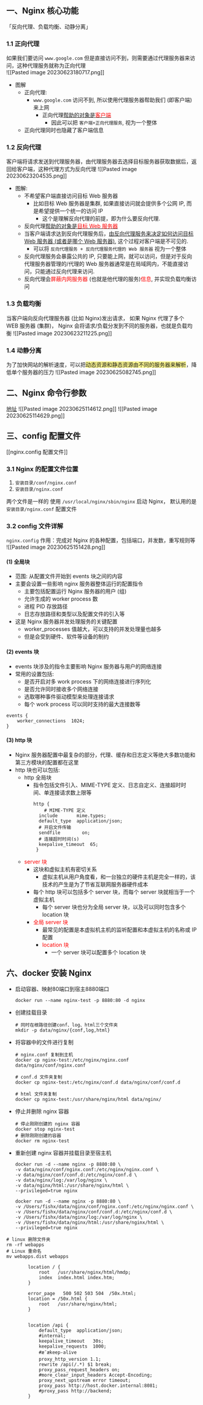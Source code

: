 ## 一、Nginx 核心功能
「反向代理、负载均衡、动静分离」
### 1.1 正向代理
 如果我们要访问 `www.google.com` 但是直接访问不到，则需要通过代理服务器来访问，这种代理服务就称为正向代理		
 ![[Pasted image 20230623180717.png]]
 - 图解
	 - 正向代理: 
		 - `www.google.com` 访问不到, 所以使用代理服务器帮助我们 (即客户端)来上网 
			 - 正向代理<u>帮助的对象是<font color="#ff0000">客户端</font></u>
				 - 因此可以把 `客户端+正向代理服务`, 视为一个整体 
	- 正向代理同时也隐藏了客户端信息

### 1.2 反向代理
客户端将请求发送到代理服务器，由代理服务器去选择目标服务器获取数据后，返回给客户端，这种代理方式为反向代理
![[Pasted image 20230623204535.png]]
- 图解: 
	- 不希望客户端直接访问目标 Web 服务器 
		- 比如目标 Web 服务器是集群, 如果直接访问就会提供多个公网 IP, 而是希望提供一个统一的访问 IP
			- 这个是理解反向代理的前提，即为什么要反向代理.
	- 反向代理<u>帮助的对象是<font color="#ff0000">目标 Web 服务器</font></u>
	- 当客户端请求达到反向代理服务后，<u>由反向代理服务来决定如何访问目标 Web 服务器 (或者是哪个 Web 服务器)</u>, 这个过程对客户端是不可见的.
		- 可以将 `反向代理服务 + 反向代理服务代理的 Web 服务器` 视为一个整体 
	- 反向代理服务会暴露公共的 IP, 只要能上网，就可以访问，但是对于反向代理服务器管理的/代理的 Web 服务器通常是在局域网内，不能直接访问，只能通过反向代理来访问.
	- 反向代理会<font color="#ff0000">屏蔽内网服务器</font> (也就是他代理的服务)<font color="#ff0000">信息</font>, 并实现负载均衡访问

### 1.3 负载均衡
当客户端向反向代理服务器 (比如 Nginx)发出请求，
如果 Nginx 代理了多个 WEB 服务器 (集群)，
Nginx 会将请求/负载分发到不同的服务器，也就是负载均衡
![[Pasted image 20230623211225.png]]

### 1.4 动静分离
为了加快网站的解析速度，可以把<span style="background:#fff88f">动态资源和静态资源由不同的服务器来解析</span>，降低单个服务器的压力
![[Pasted image 20230625082745.png]]

## 二、Nginx 命令行参数
[地址](https://nginx.org/en/docs/switches.html)
![[Pasted image 20230625114612.png]]
![[Pasted image 20230625114629.png]]

## 三、config 配置文件
[[nginx.config 配置文件]]
### 3.1 Nginx 的配置文件位置
1. `安装目录/conf/nginx.conf`
2. `安装目录/nginx.conf`

两个文件是一样的
使用 `/usr/local/nginx/sbin/nginx` 启动 Nginx，
默认用的是 `安装目录/nginx.conf` 配置文件

### 3.2 config 文件详解
`nginx.config` 作用：完成对 Nginx 的各种配置，包括端口，并发数，重写规则等
![[Pasted image 20230625151428.png]]

#### (1) 全局块
- 范围: 从配置文件开始到 events 块之间的内容
- 主要会设置一些影响 nginx 服务器整体运行的配置指令
	+ 主要包括配置运行 Nginx 服务器的用户 (组)
	+ 允许生成的 worker process 数
	+ 进程 PID 存放路径
	+ 日志存放路径和类型以及配置文件的引入等
- 这是 Nginx 服务器并发处理服务的关键配置
	- worker_processes 值越大，可以支持的并发处理量也越多
	- 但是会受到硬件、软件等设备的制约

#### (2) events 块
- events 块涉及的指令主要影响 Nginx 服务器与用户的网络连接
- 常用的设置包括: 
	+ 是否开启对多 work process 下的网络连接进行序列化
	+ 是否允许同时接收多个网络连接
	+ 选取哪种事件驱动模型来处理连接请求
	+ 每个 work process 可以同时支持的最大连接数等
```shell
events {
    worker_connections  1024;
}
```

#### (3) http 块
- Nginx 服务器配置中最复杂的部分，代理、缓存和日志定义等绝大多数功能和第三方模块的配置都在这里
- http 块也可以包括: 
	- http 全局块
		- 指令包括文件引入、MIME-TYPE 定义、日志自定义、连接超时时间、单连接请求数上限等
			```shell
			http {
			    # MIME-TYPE 定义
		      include       mime.types; 
		      default_type  application/json;
		      # 开启文件传输
		      sendfile        on;
		      # 连接超时时间(s)
		      keepalive_timeout  65;
			 }
			```
	- <font color="#ff0000"> server 块</font>
		- 这块和虚拟主机有密切关系
			- 虚拟主机从用户角度看，和一台独立的硬件主机是完全一样的，该技术的产生是为了节省互联网服务器硬件成本
		- 每个 http 块可以包括多个 server 块，而每个 server 块就相当于一个虚拟主机
			- 每个 server 块也分为全局 server 块，以及可以同时包含多个 location 块
		- <font color="#ff0000">全局 server 块</font>
			- 最常见的配置是本虚拟机主机的监听配置和本虚拟主机的名称或 IP 配置
			- <font color="#ff0000">location 块</font>
				- 一个 server 块可以配置多个 location 块


## 六、docker 安装 Nginx
- 启动容器、映射80端口到宿主8880端口
	```shell
	docker run --name nginx-test -p 8880:80 -d nginx
	```
- 创建挂载目录
	```shell
	# 同时在根路径创建conf、log、html三个文件夹
	mkdir -p data/nginx/{conf,log,html}
	```
- 将容器中的文件进行复制
	```shell
	# nginx.conf 复制到主机
	docker cp nginx-test:/etc/nginx/nginx.conf data/nginx/conf/nginx.conf
	
	# conf.d 文件夹复制
	docker cp nginx-test:/etc/nginx/conf.d data/nginx/conf/conf.d
	
	# html 文件夹复制
	docker cp nginx-test:/usr/share/nginx/html data/nginx/
	```
 - 停止并删除 nginx 容器
	```shell
	# 停止刚刚创建的 nginx 容器
	docker stop nginx-test
	# 删除刚刚创建的容器
	docker rm nginx-test
	```
- 重新创建 nginx 容器并挂载目录至宿主机
	```shell
	docker run -d --name nginx -p 8880:80 \
	-v data/nginx/conf/nginx.conf:/etc/nginx/nginx.conf \
	-v data/nginx/conf/conf.d:/etc/nginx/conf.d \
	-v data/nginx/log:/var/log/nginx \
	-v data/nginx/html:/usr/share/nginx/html \
	--privileged=true nginx
	```
	```shell
	docker run -d --name nginx -p 8880:80 \
	-v /Users/fishx/data/nginx/conf/nginx.conf:/etc/nginx/nginx.conf \
	-v /Users/fishx/data/nginx/conf/conf.d:/etc/nginx/conf.d \
	-v /Users/fishx/data/nginx/log:/var/log/nginx \
	-v /Users/fishx/data/nginx/html:/usr/share/nginx/html \
	--privileged=true nginx
	```

```shell
# linux 删除文件夹
rm -rf webapps
# Linux 重命名
mv webapps.dist webapps
```

```shell
        location / {
            root   /usr/share/nginx/html/hmdp;
            index  index.html index.htm;
        }

        error_page   500 502 503 504  /50x.html;
        location = /50x.html {
            root   /usr/share/nginx/html;
        }


        location /api {  
            default_type  application/json;
            #internal;  
            keepalive_timeout   30s;  
            keepalive_requests  1000;  
            #æ¯ækeep-alive  
            proxy_http_version 1.1;  
            rewrite /api(/.*) $1 break;  
            proxy_pass_request_headers on;
            #more_clear_input_headers Accept-Encoding;  
            proxy_next_upstream error timeout;  
            proxy_pass http://host.docker.internal:8081;
            #proxy_pass http://backend;
        }
```